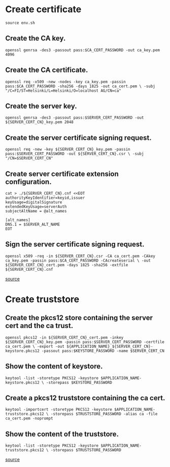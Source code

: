 # Create certificate

`source env.sh`

## Create the CA key.

`openssl genrsa -des3 -passout pass:$CA_CERT_PASSWORD -out ca_key.pem 4096`

## Create the CA certificate.

`openssl req -x509 -new -nodes -key ca_key.pem -passin pass:$CA_CERT_PASSWORD -sha256 -days 1825 -out ca_cert.pem \
  -subj "/C=FI/ST=Helsinki/L=Helsinki/O=localhost AG/CN=ca"`

## Create the server key.

`openssl genrsa -des3 -passout pass:$SERVER_CERT_PASSWORD -out ${SERVER_CERT_CN}_key.pem 2048`

## Create the server certificate signing request.

`openssl req -new -key ${SERVER_CERT_CN}_key.pem -passin pass:$SERVER_CERT_PASSWORD -out ${SERVER_CERT_CN}.csr \
  -subj "/CN=$SERVER_CERT_CN"`

## Create server certificate extension configuration.

```
cat > ./${SERVER_CERT_CN}.cnf <<EOT
authorityKeyIdentifier=keyid,issuer
keyUsage=digitalSignature
extendedKeyUsage=serverAuth
subjectAltName = @alt_names

[alt_names]
DNS.1 = $SERVER_ALT_NAME
EOT
```

## Sign the server certificate signing request.

`openssl x509 -req -in ${SERVER_CERT_CN}.csr -CA ca_cert.pem -CAkey ca_key.pem -passin pass:$CA_CERT_PASSWORD -CAcreateserial \
  -out ${SERVER_CERT_CN}_cert.pem -days 1825 -sha256 -extfile ${SERVER_CERT_CN}.cnf`

[source](https://janikvonrotz.ch/2019/01/21/create-a-certificate-authority-ca-and-sign-server-certificates-without-prompting-using-openssl/)

# Create truststore

## Create the pkcs12 store containing the server cert and the ca trust.

`openssl pkcs12 -in ${SERVER_CERT_CN}_cert.pem -inkey ${SERVER_CERT_CN}_key.pem -passin pass:$SERVER_CERT_PASSWORD -certfile ca_cert.pem \
  -export -out ${APPLICATION_NAME}_${SERVER_CERT_CN}-keystore.pkcs12 -passout pass:$KEYSTORE_PASSWORD -name $SERVER_CERT_CN`

## Show the content of keystore.

`keytool -list -storetype PKCS12 -keystore $APPLICATION_NAME-keystore.pkcs12 \
  -storepass $KEYSTORE_PASSWORD`


## Create a pkcs12 truststore containing the ca cert.

`keytool -importcert -storetype PKCS12 -keystore $APPLICATION_NAME-truststore.pkcs12 \
  -storepass $TRUSTSTORE_PASSWORD -alias ca -file ca_cert.pem -noprompt`

## Show the content of the truststore.

`keytool -list -storetype PKCS12 -keystore $APPLICATION_NAME-truststore.pkcs12 \
  -storepass $TRUSTSTORE_PASSWORD`


[source](https://janikvonrotz.ch/2019/01/22/create-pkcs12-key-and-truststore-with-keytool-and-openssl/)